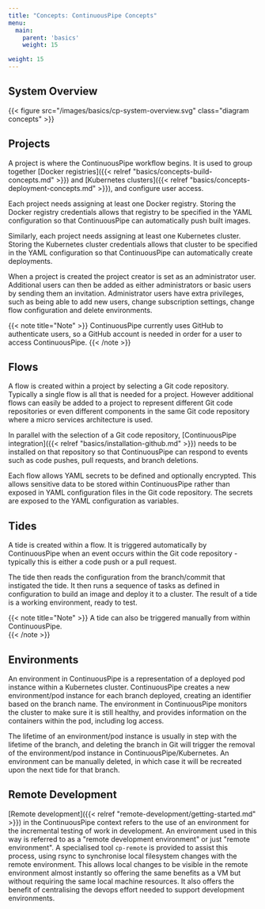 ```yaml
---
title: "Concepts: ContinuousPipe Concepts"
menu:
  main:
    parent: 'basics'
    weight: 15

weight: 15
---
```


## System Overview

{{< figure src="/images/basics/cp-system-overview.svg" class="diagram concepts" >}}

## Projects

A project is where the ContinuousPipe workflow begins. It is used to group together [Docker registries]({{< relref "basics/concepts-build-concepts.md" >}}) and [Kubernetes clusters]({{< relref "basics/concepts-deployment-concepts.md" >}}), and configure user access. 

Each project needs assigning at least one Docker registry. Storing the Docker registry credentials allows that registry to be specified in the YAML configuration so that ContinuousPipe can automatically push built images. 

Similarly, each project needs assigning at least one Kubernetes cluster. Storing the Kubernetes cluster credentials allows that cluster to be specified in the YAML configuration so that ContinuousPipe can automatically create deployments.

When a project is created the project creator is set as an administrator user. Additional users can then be added as either administrators or basic users by sending them an invitation. Administrator users have extra privileges, such as being able to add new users, change subscription settings, change flow configuration and delete environments.

{{< note title="Note" >}}
ContinuousPipe currently uses GitHub to authenticate users, so a GitHub account is needed in order for a user to access ContinuousPipe. 
{{< /note >}}

## Flows 

A flow is created within a project by selecting a Git code repository. Typically a single flow is all that is needed for a project. However additional flows can easily be added to a project to represent different Git code repositories or even different components in the same Git code repository where a micro services architecture is used.

In parallel with the selection of a Git code repository, [ContinuousPipe integration]({{< relref "basics/installation-github.md" >}}) needs to be installed on that repository so that ContinuousPipe can respond to events such as code pushes, pull requests, and branch deletions.

Each flow allows YAML secrets to be defined and optionally encrypted. This allows sensitive data to be stored within ContinuousPipe rather than exposed in YAML configuration files in the Git code repository. The secrets are exposed to the YAML configuration as variables.

## Tides

A tide is created within a flow. It is triggered automatically by ContinuousPipe when an event occurs within the Git code repository - typically this is either a code push or a pull request. 

The tide then reads the configuration from the branch/commit that instigated the tide. It then runs a sequence of tasks as defined in configuration to build an image and deploy it to a cluster. The result of a tide is a working environment, ready to test.

{{< note title="Note" >}}
A tide can also be triggered manually from within ContinuousPipe.  
{{< /note >}}

## Environments

An environment in ContinuousPipe is a representation of a deployed pod instance within a Kubernetes cluster. ContinuousPipe creates a new environment/pod instance for each branch deployed, creating an identifier based on the branch name. The environment in ContinuousPipe monitors the cluster to make sure it is still healthy, and provides information on the containers within the pod, including log access.

The lifetime of an environment/pod instance is usually in step with the lifetime of the branch, and deleting the branch in Git will trigger the removal of the environment/pod instance in ContinuousPipe/Kubernetes. An environment can be manually deleted, in which case it will be recreated upon the next tide for that branch.

## Remote Development

[Remote development]({{< relref "remote-development/getting-started.md" >}}) in the ContinuousPipe context refers to the use of an environment for the incremental testing of work in development. An environment used in this way is referred to as a "remote development environment" or just "remote environment". A specialised tool `cp-remote` is provided to assist this process, using rsync to synchronise local filesystem changes with the remote environment. This allows local changes to be visible in the remote environment almost instantly so offering the same benefits as a VM but without requiring the same local machine resources. It also offers the benefit of centralising the devops effort needed to support development environments.
